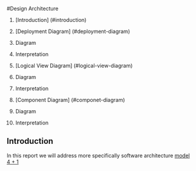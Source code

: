 #Design Architecture

1. [Introduction] (#introduction)

2. [Deployment Diagram] (#deployment-diagram)
  1. Diagram
  2. Interpretation

3. [Logical View Diagram] (#logical-view-diagram)
  1. Diagram
  2. Interpretation

4. [Component Diagram] (#componet-diagram)
  1. Diagram
  2. Interpretation

## Introduction
In this report we will address more specifically software architecture [model 4 + 1](https://en.wikipedia.org/wiki/4%2B1_architectural_view_model)

